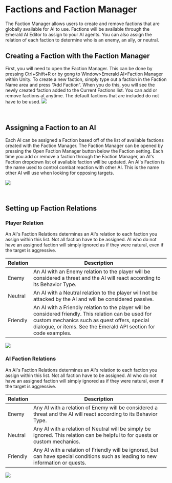 # Factions and Faction Manager
The Faction Manager allows users to create and remove factions that are globally available for AI to use. Factions will be available through the Emerald AI Editor to assign to your AI agents. You can also assign the relation of each faction to determine who is an enemy, an ally, or neutral.

## Creating a Faction with the Faction Manager
First, you will need to open the Faction Manager. This can be done by pressing Ctrl+Shift+R or by gong to Window>Emerald AI>Faction Manager within Unity. To create a new faction, simply type out a faction in the Faction Name area and press “Add Faction”. When you do this, you will see the newly created faction added to the Current Factions list. You can add or remove factions at anytime. The default factions that are included do not have to be used.
![](https://i.imgur.com/UGpZk0C.gif)

&nbsp;

## Assigning a Faction to an AI
Each AI can be assigned a Faction based off of the list of available factions created with the Faction Manager. The Faction Manager can be opened by pressing the Open Faction Manager button below the Faction setting. Each time you add or remove a faction through the Faction Manager, an AI's Faction dropdown list of available faction will be updated. An AI's Faction is the name used to control combat reaction with other AI. This is the name other AI will use when looking for opposing targets.

![](https://i.imgur.com/HE2nep8.png)

&nbsp;

## Setting up Faction Relations
### Player Relation
An AI's Faction Relations determines an AI's relation to each faction you assign within this list. Not all faction have to be assigned. AI who do not have an assigned faction will simply ignored as if they were natural, even if the target is aggressive.

| Relation  | Description |
| ------------- | ------------- |
| Enemy  | An AI with an Enemy relation to the player will be considered a threat and the AI will react according to its Behavior Type.  |
| Neutral  | An AI with a Neutral relation to the player will not be attacked by the AI and will be considered passive.  |
| Friendly  | An AI with a Friendly relation to the player will be considered friendly. This relation can be used for custom mechanics such as quest offers, special dialogue, or items. See the Emerald API section for code examples.  |

![](https://i.imgur.com/r02SypV.png)


### AI Faction Relations
An AI's Faction Relations determines an AI's relation to each faction you assign within this list. Not all faction have to be assigned. AI who do not have an assigned faction will simply ignored as if they were natural, even if the target is aggressive.

| Relation  | Description |
| ------------- | ------------- |
| Enemy  | Any AI with a relation of Enemy will be considered a threat and the AI will react according to its Behavior Type.  |
| Neutral  | Any AI with a relation of Neutral will be simply be ignored. This relation can be helpful to for quests or custom mechanics.  |
| Friendly  | Any AI with a relation of Friendly will be ignored, but can have special conditions such as leading to new information or quests.  |

![](https://i.imgur.com/QzKefU3.png)